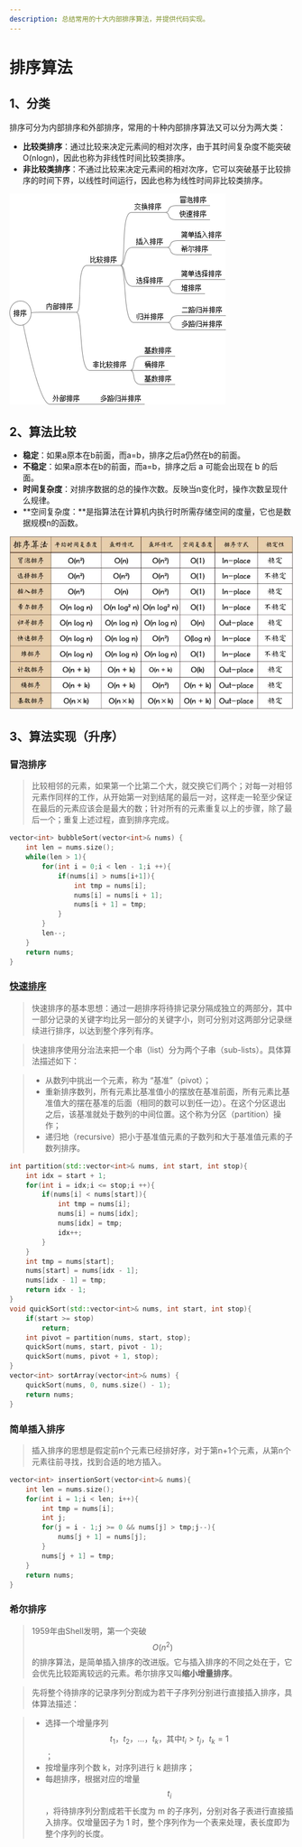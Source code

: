 ```yaml
---
description: 总结常用的十大内部排序算法，并提供代码实现。
---
```


# 排序算法

## 1、分类

排序可分为内部排序和外部排序，常用的十种内部排序算法又可以分为两大类：

* **比较类排序**：通过比较来决定元素间的相对次序，由于其时间复杂度不能突破O\(nlogn\)，因此也称为非线性时间比较类排序。
* **非比较类排序**：不通过比较来决定元素间的相对次序，它可以突破基于比较排序的时间下界，以线性时间运行，因此也称为线性时间非比较类排序。

![&#x6392;&#x5E8F;&#x7B97;&#x6CD5;&#x5206;&#x7C7B;&#x56FE;](../.gitbook/assets/sort_algorithm.png)

## 2、算法比较

* **稳定**：如果a原本在b前面，而a=b，排序之后a仍然在b的前面。
* **不稳定**：如果a原本在b的前面，而a=b，排序之后 a 可能会出现在 b 的后面。
* **时间复杂度**：对排序数据的总的操作次数。反映当n变化时，操作次数呈现什么规律。
* **空间复杂度：**是指算法在计算机内执行时所需存储空间的度量，它也是数据规模n的函数。

![&#x5341;&#x5927;&#x5185;&#x90E8;&#x6392;&#x5E8F;&#x7B97;&#x6CD5;&#x6BD4;&#x8F83;](../.gitbook/assets/sort_algorithm.jpg)

## 3、算法实现（升序）

### **冒泡排序**

> 比较相邻的元素，如果第一个比第二个大，就交换它们两个；对每一对相邻元素作同样的工作，从开始第一对到结尾的最后一对，这样走一轮至少保证在最后的元素应该会是最大的数；针对所有的元素重复以上的步骤，除了最后一个；重复上述过程，直到排序完成。

```cpp
vector<int> bubbleSort(vector<int>& nums) {
    int len = nums.size();
    while(len > 1){
        for(int i = 0;i < len - 1;i ++){
            if(nums[i] > nums[i+1]){
                int tmp = nums[i];
                nums[i] = nums[i + 1];
                nums[i + 1] = tmp;
            }
        }
        len--;
    }
    return nums;
}
```

### [快速排序](https://leetcode-cn.com/problems/sort-an-array/)

> 快速排序的基本思想：通过一趟排序将待排记录分隔成独立的两部分，其中一部分记录的关键字均比另一部分的关键字小，则可分别对这两部分记录继续进行排序，以达到整个序列有序。

> 快速排序使用分治法来把一个串（list）分为两个子串（sub-lists）。具体算法描述如下：

> * 从数列中挑出一个元素，称为 “基准”（pivot）；
> * 重新排序数列，所有元素比基准值小的摆放在基准前面，所有元素比基准值大的摆在基准的后面（相同的数可以到任一边）。在这个分区退出之后，该基准就处于数列的中间位置。这个称为分区（partition）操作；
> * 递归地（recursive）把小于基准值元素的子数列和大于基准值元素的子数列排序。

```cpp
int partition(std::vector<int>& nums, int start, int stop){
    int idx = start + 1;
    for(int i = idx;i <= stop;i ++){
        if(nums[i] < nums[start]){
            int tmp = nums[i];
            nums[i] = nums[idx];
            nums[idx] = tmp;
            idx++;
        }
    }
    int tmp = nums[start];
    nums[start] = nums[idx - 1];
    nums[idx - 1] = tmp;
    return idx - 1;
}
void quickSort(std::vector<int>& nums, int start, int stop){
    if(start >= stop)
        return;
    int pivot = partition(nums, start, stop);
    quickSort(nums, start, pivot - 1);
    quickSort(nums, pivot + 1, stop);
}
vector<int> sortArray(vector<int>& nums) {
    quickSort(nums, 0, nums.size() - 1);
    return nums;
}
```

### 简单插入排序

> 插入排序的思想是假定前n个元素已经排好序，对于第n+1个元素，从第n个元素往前寻找，找到合适的地方插入。

```cpp
vector<int> insertionSort(vector<int>& nums){
    int len = nums.size();
    for(int i = 1;i < len; i++){
        int tmp = nums[i];
        int j;
        for(j = i - 1;j >= 0 && nums[j] > tmp;j--){
            nums[j + 1] = nums[j];
        }
        nums[j + 1] = tmp;
    }
    return nums;
}
```

### 希尔排序

> 1959年由Shell发明，第一个突破 $$O(n^2)$$ 的排序算法，是简单插入排序的改进版。它与插入排序的不同之处在于，它会优先比较距离较远的元素。希尔排序又叫**缩小增量排序**。

> 先将整个待排序的记录序列分割成为若干子序列分别进行直接插入排序，具体算法描述：

> * 选择一个增量序列 $$t_1，t_2，\ldots，t_k，\text{其中}t_i > t_j，t_k=1$$；
> * 按增量序列个数 k，对序列进行 k 趟排序；
> * 每趟排序，根据对应的增量 $$t_i$$ ，将待排序列分割成若干长度为 m 的子序列，分别对各子表进行直接插入排序。仅增量因子为 1 时，整个序列作为一个表来处理，表长度即为整个序列的长度。

